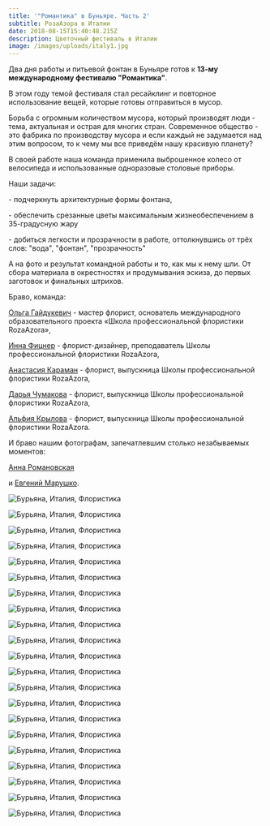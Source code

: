 ```yaml
---
title: '"Романтика" в Буньяре. Часть 2'
subtitle: РозаАзора в Италии
date: 2018-08-15T15:40:48.215Z
description: Цветочный фестиваль в Италии
image: /images/uploads/italy1.jpg
---
```

Два дня работы и питьевой фонтан в Буньяре готов к **13-му международному фестивалю "Романтика"**. 

В этом году темой фестиваля стал ресайклинг и повторное использование вещей, которые готовы отправиться в мусор. 

Борьба с огромным количеством мусора, который производят люди - тема, актуальная и острая для многих стран. Современное общество - это фабрика по производству мусора и если каждый не задумается над этим вопросом, то к чему мы все приведём нашу красивую планету?

В своей работе наша команда применила выброшенное колесо от велосипеда и использованные одноразовые столовые приборы. 

Наши задачи:

\- подчеркнуть архитектурные формы фонтана, 

\- обеспечить срезанные цветы максимальным жизнеобеспечением в 35-градусную жару

\- добиться легкости и прозрачности в работе, оттолкнувшись от трёх слов: "вода", "фонтан", "прозрачность"

А на фото и результат командной работы и то, как мы к нему шли. От сбора материала в окрестностях и продумывания эскиза, до первых заготовок и финальных штрихов.

Браво, команда:

[Ольга Гайдукевич](https://www.facebook.com/roza.azora.5?__tn__=K-R&eid=ARCOcYMLX2yep1PWRFOz3vj5EwjsNjWNONvzzDrvQw43BYolSeyCZilWsaZ5PjyE2yuREX9vna-WiH74&fref=mentions) - мастер флорист, основатель международного образовательного проекта «Школа профессиональной флористики RozaAzora»,

[Инна Фицнер](https://www.facebook.com/InnaFitsner?__tn__=K-R&eid=ARAAPqnM1XR0VOiEDXraApe-RcpqZ3mmsTDvxN7zUw8PsMtYdbv3qiKgqf97v5llU4hyq5KWwbk-Ng1f&fref=mentions&__xts__%5B0%5D=68.ARCsWU_4FrcQIweuzG7AqznYkFHOB9ey9ew_xw0avSl764hyBM7xG7ojqQRn9XnIiI5tpL968wxDDK50CKmXc8ubBwCHZc_qFK8bAIyIGlSsCktWrNkjh_KZe_q9Q9rmr2Z2WFm7KGUP8QU0WS3AyhmpADFc-zTBT_r6nvE39QENASKkQICTAsx2J8bHZr_GR2zOUIJHJJ0xOqNvmkFzzlOs9IuBsflCY6SU28mzZZoc4IrK87PlNYGEJp48XG8xmL-6E_9bU2hwqSon3LYy-3SWoXYY6ue6ZbBTw3hJjSwejyxi7eNcyXS6yo7oJYWCBrTYDnCTmc76wQxRjiFROPvvELKD) - флорист-дизайнер, преподаватель Школы профессиональной флористики RozaAzora,

[Анастасия Караман](https://www.facebook.com/mrs.anastasia.karaman?__tn__=K-R&eid=ARDCCZQsh0TnMAZGB1LGZQqLdQyLmdopV0RpvYMYb4g9l189F4_amlAGSbUNxPg9vEHYfD2-6VjEJMve&fref=mentions) - флорист, выпускница Школы профессиональной флористики RozaAzora,

[Дарья Чумакова](https://www.facebook.com/darya.chumakova?__tn__=K-R&eid=ARCTWvkJKmJlyLB-DSo0Y0aNRDWXh-FVQWzdQTwkeANRO_uY_vR3NjAcNsETzMsPE6tlzJs_tHTpl94Y&fref=mentions) - флорист, выпускница Школы профессиональной флористики RozaAzora,

[Альфия Крылова](https://www.facebook.com/profile.php?id=100015726518223&__tn__=K-R&eid=ARC8WWwJnH3uqm889TDyPbKgtkcjw1Zjfufjl0mVZKDGabGYVq4bQDsH3Bq5GOcpsm01u4JL-XsBszCU&fref=mentions) - флорист, выпускница Школы профессиональной флористики RozaAzora.

И браво нашим фотографам, запечатлевшим столько незабываемых моментов:

[Анна Романовская](https://www.facebook.com/annromanovskaphoto?__tn__=K-R&eid=ARAqzMlaOkS2An0MrzOde6NS0HMpr5s-sJnlblolHPGFhnpewVIyCSmoxi0JLfOLF_5J8x_fj7Inqvqe&fref=mentions)

 и [Евгений Марушко](https://www.facebook.com/yauheni.marusko?__tn__=K-R&eid=ARCpEWQj7w3dnVehShb66FrDXHhxZSpa9m5alcPf44qYu2zeYPmJJvoZCIV5pbT9aJ0Vq8d7HyXPdQ5E&fref=mentions).

![Бурьяна, Италия, Флористика](/images/uploads/italy10.jpg "Обсуждение идеи и продумывание эскиза")

![Бурьяна, Италия, Флористика](/images/uploads/italy12.jpg "Дружно собираем материал")

![Бурьяна, Италия, Флористика](/images/uploads/italy11.jpg "Чудесные моменты творчества")

![Бурьяна, Италия, Флористика](/images/uploads/italy14.jpg)

![Бурьяна, Италия, Флористика](/images/uploads/italy15.jpg)

![Бурьяна, Италия, Флористика](/images/uploads/italy16.jpg)

![Бурьяна, Италия, Флористика](/images/uploads/italy19.jpg)

![Бурьяна, Италия, Флористика](/images/uploads/italy22.jpg)

![Бурьяна, Италия, Флористика](/images/uploads/italy20.jpg)

![Бурьяна, Италия, Флористика](/images/uploads/italy21.jpg)

![Бурьяна, Италия, Флористика](/images/uploads/italy17.jpg)

![Бурьяна, Италия, Флористика](/images/uploads/italy18.jpg)

![Бурьяна, Италия, Флористика](/images/uploads/italy13.jpg)

![Бурьяна, Италия, Флористика](/images/uploads/italy1.jpg "Превосходный результат нашей дружной команды!")

![Бурьяна, Италия, Флористика](/images/uploads/italy2.jpg)

![Бурьяна, Италия, Флористика](/images/uploads/italy4.jpg)

![Бурьяна, Италия, Флористика](/images/uploads/italy5.jpg)

![Бурьяна, Италия, Флористика](/images/uploads/italy6.jpg)

![Бурьяна, Италия, Флористика](/images/uploads/italy7.jpg)

![Бурьяна, Италия, Флористика](/images/uploads/italy8.jpg)

![Бурьяна, Италия, Флористика](/images/uploads/italy9.jpg)
